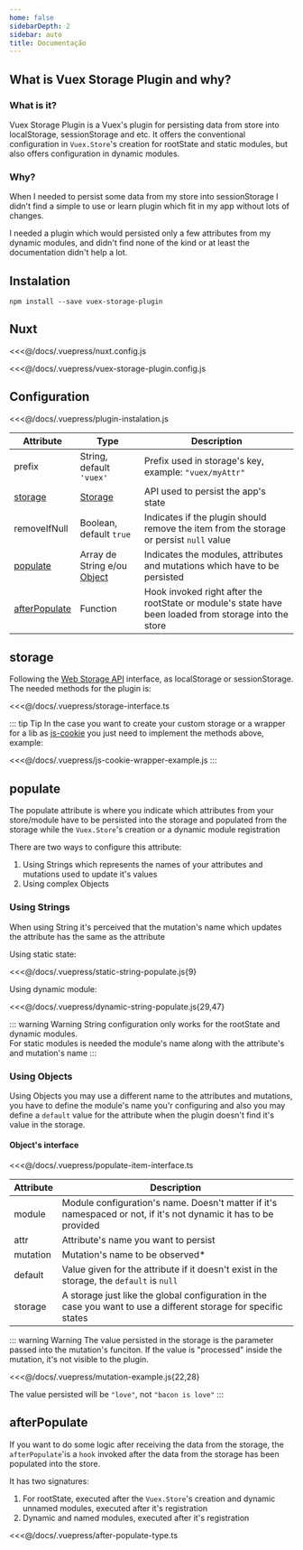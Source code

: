 ```yaml
---
home: false
sidebarDepth: 2
sidebar: auto
title: Documentação
---
```


## What is Vuex Storage Plugin and why?

### What is it?

Vuex Storage Plugin is a Vuex's plugin for persisting data from store 
into localStorage, sessionStorage and etc. It offers the conventional configuration in `Vuex.Store`'s creation 
for rootState and static modules, but also offers configuration in dynamic modules. 

### Why?

When I needed to persist some data from my store into sessionStorage
I didn't find a simple to use or learn plugin which fit in my app without lots of changes.

I needed a plugin which would persisted only a few attributes from my dynamic modules, and didn't find 
none of the kind or at least the documentation didn't help a lot.

## Instalation

```
npm install --save vuex-storage-plugin
```

## Nuxt

<<<@/docs/.vuepress/nuxt.config.js

<<<@/docs/.vuepress/vuex-storage-plugin.config.js

## Configuration

<<<@/docs/.vuepress/plugin-instalation.js

|Attribute|Type|Description|
|---|---|---|
|prefix|String, default `'vuex'`|Prefix used in storage's key, example: `"vuex/myAttr"`|
|[storage](#storage)|[Storage](https://developer.mozilla.org/pt-BR/docs/Web/API/Storage)|API used to persist the app's state|
|removeIfNull|Boolean, default `true`|Indicates if the plugin should remove the item from the storage or persist `null` value|
|[populate](#populate)|Array de String e/ou [Object](#populate-object)|Indicates the modules, attributes and mutations which have to be persisted|
|[afterPopulate](#after-populate)|Function|Hook invoked right after the rootState or module's state have been loaded from storage into the store|

## storage

Following the [Web Storage API]() interface, as localStorage or sessionStorage.   
The needed methods for the plugin is:

<<<@/docs/.vuepress/storage-interface.ts

::: tip Tip
In the case you want to create your custom storage or a wrapper for a lib as 
[js-cookie](https://www.npmjs.com/package/js-cookie) you just need to implement the methods above, example: 

<<<@/docs/.vuepress/js-cookie-wrapper-example.js
:::

## populate

The populate attribute is where you indicate which attributes from your store/module have to be 
persisted into the storage and populated from the storage while the `Vuex.Store`'s creation or a dynamic module registration

There are two ways to configure this attribute:
1. Using Strings which represents the names of your attributes and mutations used to update it's values
2. Using complex Objects

### Using Strings

When using String it's perceived that the mutation's name which updates the attribute 
has the same as the attribute

Using static state:

<<<@/docs/.vuepress/static-string-populate.js{9}

Using dynamic module:

<<<@/docs/.vuepress/dynamic-string-populate.js{29,47}

::: warning Warning
String configuration only works for the rootState and dynamic modules.  
For static modules is needed the module's name along with the attribute's and mutation's name
:::

### Using Objects

Using Objects you may use a different name to the attributes and mutations, 
you have to define the module's name you'r configuring and also you may define a `default` value 
for the attribute when the plugin doesn't find it's value in the storage.

#### Object's interface

<<<@/docs/.vuepress/populate-item-interface.ts

|Attribute|Description|
|---|---|
|module|Module configuration's name. Doesn't matter if it's namespaced or not, if it's not dynamic it has to be provided|
|attr|Attribute's name you want to persist|
|mutation|Mutation's name to be observed*|
|default|Value given for the attribute if it doesn't exist in the storage, the `default` is `null`|
|storage|A storage just like the global configuration in the case you want to use a different storage for specific states|

::: warning Warning
The value persisted in the storage is the parameter passed into the mutation's funciton.
If the value is "processed" inside the mutation, it's not visible to the plugin.  

<<<@/docs/.vuepress/mutation-example.js{22,28}

The value persisted will be `"love"`, not `"bacon is love"`
:::

## afterPopulate

If you want to do some logic after receiving the data from the storage, 
the `afterPopulate`'is a `hook` invoked after the data from the storage 
has been populated into the store.

It has two signatures:
1. For rootState, executed after the `Vuex.Store`'s creation and dynamic unnamed modules, executed after it's registration 
2. Dynamic and named modules, executed after it's registration

<<<@/docs/.vuepress/after-populate-type.ts
